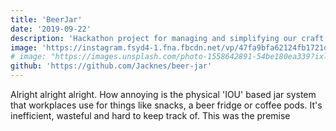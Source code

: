 ```yaml
---
title: 'BeerJar'
date: '2019-09-22'
description: 'Hackathon project for managing and simplifying our craft beer fridge.'
image: 'https://instagram.fsyd4-1.fna.fbcdn.net/vp/47fa9bfa62124fb1721d3cb9acfa3087/5E2DF280/t51.2885-15/e35/p1080x1080/66794192_868705743524559_5860561402582292309_n.jpg?_nc_ht=instagram.fsyd4-1.fna.fbcdn.net&_nc_cat=103'
# image: "https://images.unsplash.com/photo-1558642891-54be180ea339?ixlib=rb-1.2.1&ixid=eyJhcHBfaWQiOjEyMDd9&auto=format&fit=crop&w=668&q=80"
github: 'https://github.com/Jacknes/beer-jar'
---
```


Alright alright alright. How annoying is the physical 'IOU' based jar system that workplaces use for things like snacks, a beer fridge or coffee pods. It's inefficient, wasteful and hard to keep track of. This was the premise
